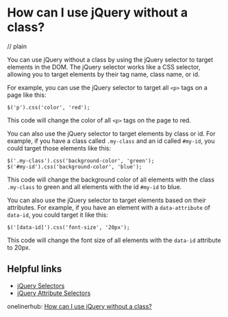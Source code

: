 # How can I use jQuery without a class?
// plain

You can use jQuery without a class by using the jQuery selector to target elements in the DOM. The jQuery selector works like a CSS selector, allowing you to target elements by their tag name, class name, or id.

For example, you can use the jQuery selector to target all `<p>` tags on a page like this:

```
$('p').css('color', 'red');
```

This code will change the color of all `<p>` tags on the page to red.

You can also use the jQuery selector to target elements by class or id. For example, if you have a class called `.my-class` and an id called `#my-id`, you could target those elements like this:

```
$('.my-class').css('background-color', 'green');
$('#my-id').css('background-color', 'blue');
```

This code will change the background color of all elements with the class `.my-class` to green and all elements with the id `#my-id` to blue.

You can also use the jQuery selector to target elements based on their attributes. For example, if you have an element with a `data-attribute` of `data-id`, you could target it like this:

```
$('[data-id]').css('font-size', '20px');
```

This code will change the font size of all elements with the `data-id` attribute to 20px.

## Helpful links
- [jQuery Selectors](https://api.jquery.com/category/selectors/)
- [jQuery Attribute Selectors](https://api.jquery.com/attribute-equals-selector/)

onelinerhub: [How can I use jQuery without a class?](https://onelinerhub.com/jquery/how-can-i-use-jquery-without-a-class)
